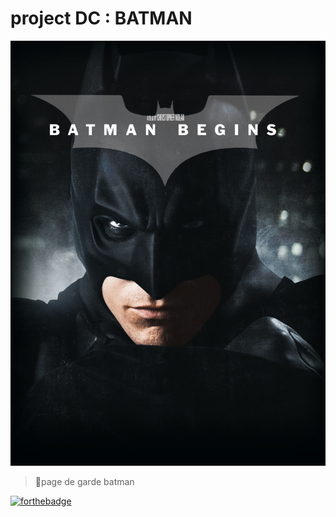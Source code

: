 # project DC : BATMAN

![cover](./asset/hgknLEP.jpg)

> 📄page de garde batman

[![forthebadge](https://forthebadge.com/images/badges/validated-html5.svg)](https://forthebadge.com)
